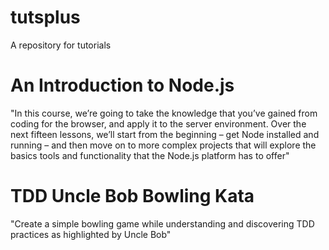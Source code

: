 tutsplus
========

A repository for tutorials

An Introduction to Node.js
========
"In this course, we’re going to take the knowledge that you’ve gained from coding for the browser, and apply it to the server environment. Over the next fifteen lessons, we’ll start from the beginning – get Node installed and running – and then move on to more complex projects that will explore the basics tools and functionality that the Node.js platform has to offer"

TDD Uncle Bob Bowling Kata
========
"Create a simple bowling game while understanding and discovering TDD practices as highlighted by Uncle Bob"
